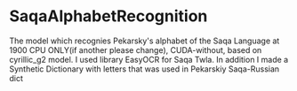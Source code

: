 # SaqaAlphabetRecognition
The model which recognies Pekarsky's alphabet of the Saqa Language at 1900
CPU ONLY(if another please change), CUDA-without, based on cyrillic_g2 model. I used library EasyOCR for Saqa Twla. In addition I made a Synthetic Dictionary with letters that was used in Pekarskiy Saqa-Russian dict
